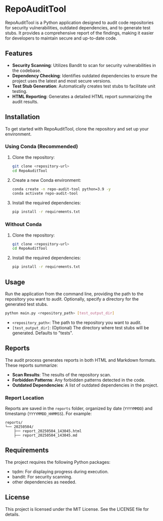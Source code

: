 # RepoAuditTool

RepoAuditTool is a Python application designed to audit code repositories for security vulnerabilities, outdated dependencies, and to generate test stubs. It provides a comprehensive report of the findings, making it easier for developers to maintain secure and up-to-date code.

## Features

- **Security Scanning**: Utilizes Bandit to scan for security vulnerabilities in the codebase.
- **Dependency Checking**: Identifies outdated dependencies to ensure the project uses the latest and most secure versions.
- **Test Stub Generation**: Automatically creates test stubs to facilitate unit testing.
- **HTML Reporting**: Generates a detailed HTML report summarizing the audit results.

## Installation

To get started with RepoAuditTool, clone the repository and set up your environment.

### Using Conda (Recommended)

1. Clone the repository:
   ```bash
   git clone <repository-url>
   cd RepoAuditTool
   ```

2. Create a new Conda environment:
   ```bash
   conda create -n repo-audit-tool python=3.9 -y
   conda activate repo-audit-tool
   ```

3. Install the required dependencies:
   ```bash
   pip install -r requirements.txt
   ```

### Without Conda

1. Clone the repository:
   ```bash
   git clone <repository-url>
   cd RepoAuditTool
   ```

2. Install the required dependencies:
   ```bash
   pip install -r requirements.txt
   ```

## Usage

Run the application from the command line, providing the path to the repository you want to audit. Optionally, specify a directory for the generated test stubs.

```bash
python main.py <repository_path> [test_output_dir]
```

- `<repository_path>`: The path to the repository you want to audit.
- `[test_output_dir]`: (Optional) The directory where test stubs will be generated. Defaults to "tests".

## Reports

The audit process generates reports in both HTML and Markdown formats. These reports summarize:

- **Scan Results**: The results of the repository scan.
- **Forbidden Patterns**: Any forbidden patterns detected in the code.
- **Outdated Dependencies**: A list of outdated dependencies in the project.

### Report Location

Reports are saved in the `reports` folder, organized by date (`YYYYMMDD`) and timestamp (`YYYYMMDD_HHMMSS`). For example:

```
reports/
└── 20250504/
    ├── report_20250504_143045.html
    ├── report_20250504_143045.md
```

## Requirements

The project requires the following Python packages:

- tqdm: For displaying progress during execution.
- bandit: For security scanning.
- other dependencies as needed.

## License

This project is licensed under the MIT License. See the LICENSE file for details.